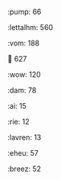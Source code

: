 :pump: 66

:lettalhm: 560

:vom: 188

😬 627

:wow: 120

:dam: 78

:ai: 15

:rie: 12

:lavren: 13

:eheu: 57

:breez: 52

